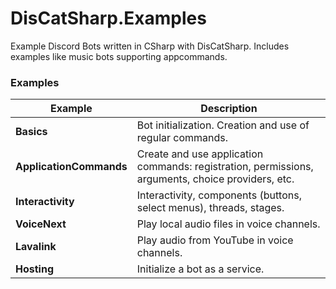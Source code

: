 # DisCatSharp.Examples
Example Discord Bots written in CSharp with DisCatSharp. Includes examples like music bots supporting appcommands.

### Examples
| **Example**             | **Description**                                                                                   |
|-------------------------|---------------------------------------------------------------------------------------------------|
| **Basics**              | Bot initialization. Creation and use of regular commands.                                         |
| **ApplicationCommands** | Create and use application commands: registration, permissions, arguments, choice providers, etc. |
| **Interactivity**       | Interactivity, components (buttons, select menus), threads, stages.                               |
| **VoiceNext**           | Play local audio files in voice channels.                                                         |
| **Lavalink**            | Play audio from YouTube in voice channels.                                                        |
| **Hosting**             | Initialize a bot as a service.                                                                    |